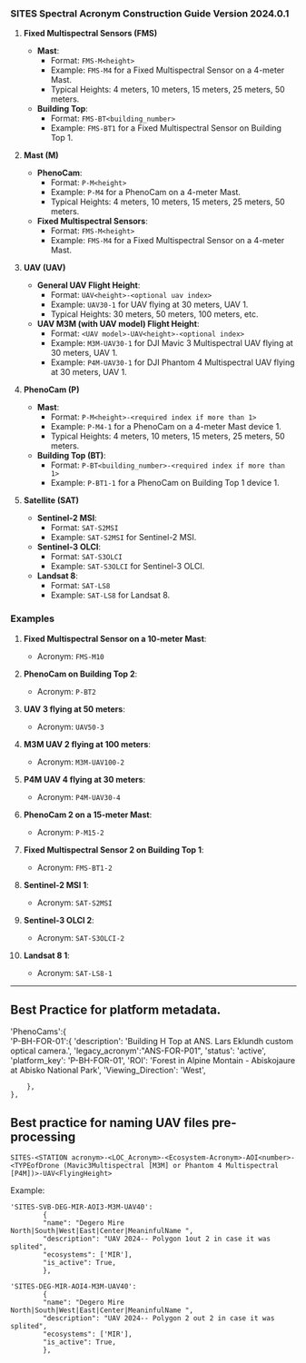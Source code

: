 ### SITES Spectral Acronym Construction Guide Version 2024.0.1

1. **Fixed Multispectral Sensors (FMS)**
   - **Mast**:
     - Format: `FMS-M<height>`
     - Example: `FMS-M4` for a Fixed Multispectral Sensor on a 4-meter Mast.
     - Typical Heights: 4 meters, 10 meters, 15 meters, 25 meters, 50 meters.
   - **Building Top**:
     - Format: `FMS-BT<building_number>`
     - Example: `FMS-BT1` for a Fixed Multispectral Sensor on Building Top 1.

2. **Mast (M)**
   - **PhenoCam**:
     - Format: `P-M<height>`
     - Example: `P-M4` for a PhenoCam on a 4-meter Mast.
     - Typical Heights: 4 meters, 10 meters, 15 meters, 25 meters, 50 meters.
   - **Fixed Multispectral Sensors**:
     - Format: `FMS-M<height>`
     - Example: `FMS-M4` for a Fixed Multispectral Sensor on a 4-meter Mast.

3. **UAV (UAV)**
   - **General UAV Flight Height**:
     - Format: `UAV<height>-<optional uav index>`
     - Example: `UAV30-1` for UAV flying at 30 meters, UAV 1.
     - Typical Heights: 30 meters, 50 meters, 100 meters, etc.
   - **UAV M3M (with UAV model) Flight Height**:
     - Format: `<UAV model>-UAV<height>-<optional index>`
     - Example: `M3M-UAV30-1` for DJI Mavic 3 Multispectral UAV flying at 30 meters, UAV 1.
     - Example: `P4M-UAV30-1` for DJI Phantom 4 Multispectral UAV flying at 30 meters, UAV 1.

4. **PhenoCam (P)**
   - **Mast**:
     - Format: `P-M<height>-<required index if more than 1>`
     - Example: `P-M4-1` for a PhenoCam on a 4-meter Mast device 1.
     - Typical Heights: 4 meters, 10 meters, 15 meters, 25 meters, 50 meters.
   - **Building Top (BT)**:
     - Format: `P-BT<building_number>-<required index if more than 1>`
     - Example: `P-BT1-1` for a PhenoCam on Building Top 1 device 1.


6. **Satellite (SAT)**
   - **Sentinel-2 MSI**:
     - Format: `SAT-S2MSI`
     - Example: `SAT-S2MSI` for Sentinel-2 MSI.
   - **Sentinel-3 OLCI**:
     - Format: `SAT-S3OLCI`
     - Example: `SAT-S3OLCI` for Sentinel-3 OLCI.
   - **Landsat 8**:
     - Format: `SAT-LS8`
     - Example: `SAT-LS8` for Landsat 8.

### Examples

1. **Fixed Multispectral Sensor on a 10-meter Mast**:
   - Acronym: `FMS-M10`

2. **PhenoCam on Building Top 2**:
   - Acronym: `P-BT2`

3. **UAV 3 flying at 50 meters**:
   - Acronym: `UAV50-3`

4. **M3M UAV 2 flying at 100 meters**:
   - Acronym: `M3M-UAV100-2`

5. **P4M UAV 4 flying at 30 meters**:
   - Acronym: `P4M-UAV30-4`

6. **PhenoCam 2  on a 15-meter Mast**:
   - Acronym: `P-M15-2`

7. **Fixed Multispectral Sensor 2 on Building Top 1**:
   - Acronym: `FMS-BT1-2`

8. **Sentinel-2 MSI 1**:
   - Acronym: `SAT-S2MSI`

9. **Sentinel-3 OLCI 2**:
   - Acronym: `SAT-S3OLCI-2`

10. **Landsat 8 1**:
    - Acronym: `SAT-LS8-1`

---

## Best Practice for platform metadata.
'PhenoCams':{   
        'P-BH-FOR-01':{
            'description': 'Building H Top at ANS. Lars Eklundh custom optical camera.', 
            'legacy_acronym':"ANS-FOR-P01", 
            'status': 'active',
            'platform_key': 'P-BH-FOR-01',
            'ROI': 'Forest in Alpine Montain - Abiskojaure at Abisko National Park',
            'Viewing_Direction': 'West',
            
        }, 
    }, 

## Best practice for naming UAV files pre-processing

`SITES-<STATION acronym>-<LOC_Acronym>-<Ecosystem-Acronym>-AOI<number>-<TYPEofDrone (Mavic3Multispectral [M3M] or Phantom 4 Multispectral [P4M])>-UAV<FlyingHeight>`

Example:

```
'SITES-​SVB-​DEG-MIR-AOI3-M3M-UAV40':
        {
        "name": "Degero Mire North|South|West|East|Center|MeaninfulName ",
        "description": "UAV 2024-- Polygon 1out 2 in case it was splited",
        "ecosystems": ['MIR'],
        "is_active": True,        
        }, 

'SITES-DEG-MIR-AOI4-M3M-UAV40':
        {
        "name": "Degero Mire North|South|West|East|Center|MeaninfulName ",
        "description": "UAV 2024-- Polygon 2 out 2 in case it was splited",
        "ecosystems": ['MIR'],
        "is_active": True,        
        }, 
```